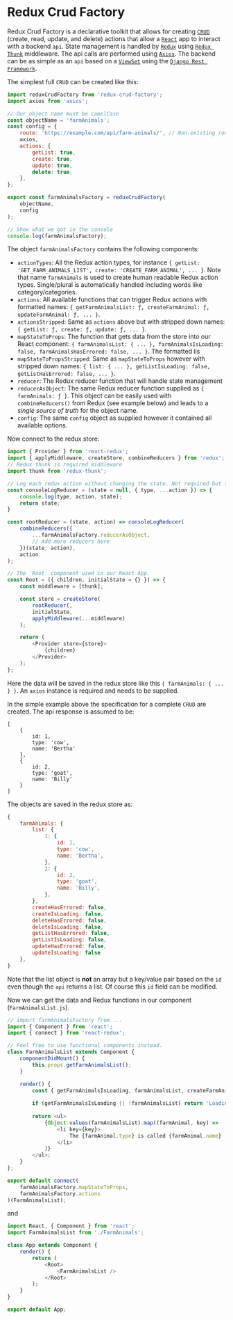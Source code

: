 # Redux Crud Factory

Redux Crud Factory is a declarative toolkit that allows for creating [`CRUD`](https://en.wikipedia.org/wiki/Create,_read,_update_and_delete) (create, read, update, and delete) actions that allow a [`React`](https://www.npmjs.com/package/react) app to interact with a backend `api`. State management is handled by [`Redux`](https://www.npmjs.com/package/redux) using [`Redux Thunk`](https://www.npmjs.com/package/redux-thunk) middleware. The api calls are performed using [`Axios`](https://www.npmjs.com/package/axios). The backend can be as simple as an `api` based on a [`ViewSet`](https://www.django-rest-framework.org/api-guide/viewsets/) using the [`Django Rest Framework`](https://www.django-rest-framework.org/#example).

The simplest full `CRUD` can be created like this:
```javascript
import reduxCrudFactory from 'redux-crud-factory';
import axios from 'axios';

// Our object name must be camelCase
const objectName = 'farmAnimals';
const config = {
    route: 'https://example.com/api/farm-animals/', // Non-existing route!
    axios,
    actions: {
        getList: true,
        create: true,
        update: true,
        delete: true,
    },
};

export const farmAnimalsFactory = reduxCrudFactory(
    objectName,
    config
);

// Show what we got in the console
console.log(farmAnimalsFactory);
```

The object `farmAnimalsFactory` contains the following components:

- `actionTypes`: All the Redux action types, for instance `{ getList: 'GET_FARM_ANIMALS_LIST', create: 'CREATE_FARM_ANIMAL', ... }`. Note that name `farmAnimals` is used to create human readable Redux action types. Single/plural is automatically handled including words like category/categories.
- `actions`: All available functions that can trigger Redux actions with formatted names: `{ getFarmAnimalsList: ƒ, createFarmAnimal: ƒ, updateFarmAnimal: ƒ, ... }`.
- `actionsStripped`: Same as `actions` above but with stripped down names: `{ getList: ƒ, create: ƒ, update: ƒ, ... }`.
- `mapStateToProps`: The function that gets data from the store into our React component: `{ farmAnimalsList: { ... }, farmAnimalsIsLoading: false, farmAnimalsHasErrored: false, ... }`. The formatted lis
- `mapStateToPropsStripped`:  Same as `mapStateToProps` however with stripped down names: `{ list: { ... }, getListIsLoading: false, getListHasErrored: false, ... }`.
- `reducer`: The Redux reducer function that will handle state management
- `reducerAsObject`:  The same Redux reducer function supplied as `{ farmAnimals: ƒ }`. This object can be easily used with `combineReducers()` from Redux (see example below) and leads to a *single source of truth* for the object name.
- `config`: The same `config` object as supplied however it contained all available options.

Now connect to the redux store:
```javascript
import { Provider } from 'react-redux';
import { applyMiddleware, createStore, combineReducers } from 'redux';
// Redux thunk is required middleware
import thunk from 'redux-thunk';

// Log each redux action without changing the state. Not required but this allows us to see what's going on under the hood.
const consoleLogReducer = (state = null, { type, ...action }) => {
    console.log(type, action, state);
    return state;
}

const rootReducer = (state, action) => consoleLogReducer(
    combineReducers({
        ...farmAnimalsFactory.reducerAsObject,
        // Add more reducers here
    })(state, action),
    action
);

// The `Root` component used in our React App.
const Root = ({ children, initialState = {} }) => {
    const middleware = [thunk];

    const store = createStore(
        rootReducer(,
        initialState,
        applyMiddleware(...middleware)
    );

    return (
        <Provider store={store}>
            {children}
        </Provider>
    );
};
```

Here the data will be saved in the redux store like this `{ farmAnimals: { ... } }`. An `axios` instance is required and needs to be supplied.

In the simple example above the specification for a complete `CRUD` are created. The api response is assumed to be:
```
[
    {
        id: 1,
        type: 'cow',
        name: 'Bertha'
    },
    {
        id: 2,
        type: 'goat',
        name: 'Billy'
    }
]
```

The objects are saved in the redux store as:
```javascript
{
    farmAnimals: {
        list: {
            1: {
                id: 1,
                type: 'cow',
                name: 'Bertha',
            },
            2: {
                id: 2,
                type: 'goat',
                name: 'Billy',
            },
        },
        createHasErrored: false,
        createIsLoading: false,
        deleteHasErrored: false,
        deleteIsLoading: false,
        getListHasErrored: false,
        getListIsLoading: false,
        updateHasErrored: false,
        updateIsLoading: false
    },
}
```

Note that the list object is **not** an array but a key/value pair based on the `id` even though the `api` returns a list. Of course this `id` field can be modified.

Now we can get the data and Redux functions in our component (`FarmAnimalsList.js`).
```javascript
// import farmAnimalsFactory from ...
import { Component } from 'react';
import { connect } from 'react-redux';

// Feel free to use functional components instead.
class FarmAnimalsList extends Component {
    componentDidMount() {
        this.props.getFarmAnimalsList();
    }

    render() {
        const { getFarmAnimalsIsLoading, farmAnimalsList, createFarmAnimal } = this.props;
        
        if (getFarmAnimalsIsLoading || !farmAnimalsList) return 'Loading farm animals...';
        
        return <ul>
            {Object.values(farmAnimalsList).map((farmAnimal, key) =>
                <li key={key}>
                    The {farmAnimal.type} is called {farmAnimal.name} 
                </li>
            )}
        </ul>;
    }
};

export default connect(
    farmAnimalsFactory.mapStateToProps,
    farmAnimalsFactory.actions
)(FarmAnimalsList);
```
and

```javascript
import React, { Component } from 'react';
import FarmAnimalsList from './FarmAnimals';

class App extends Component {
    render() {
        return (
            <Root>
                <FarmAnimalsList />
            </Root>
        );
    }
}

export default App;
```
